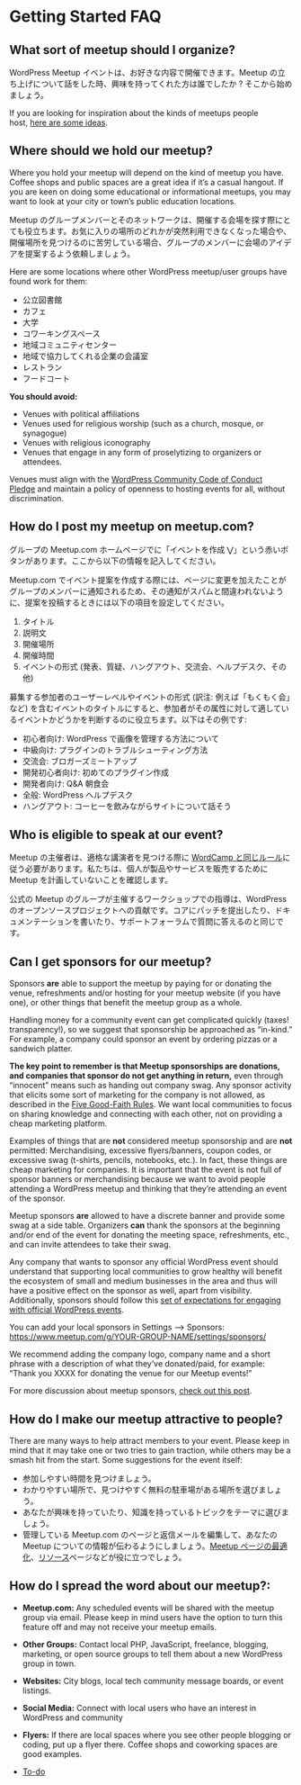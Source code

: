 # Getting Started FAQ

## What sort of meetup should I organize?

<!--
Your WordPress meetup event can be anything you like. Who are the people you have talked to about setting up your meetup interested in? Start there.
-->
WordPress Meetup イベントは、お好きな内容で開催できます。Meetup の立ち上げについて話をした時、興味を持ってくれた方は誰でしたか ? そこから始めましょう。

If you are looking for inspiration about the kinds of meetups people host, [here are some ideas](https://make.wordpress.org/community/handbook/meetup-organizer/event-formats/).

## Where should we hold our meetup?

Where you hold your meetup will depend on the kind of meetup you have. Coffee shops and public spaces are a great idea if it’s a casual hangout. If you are keen on doing some educational or informational meetups, you may want to look at your city or town’s public education locations.

<!--
Your meetup group members and their network of contacts can be a great resource for meetup venues; ask group members to suggest venue ideas for future gatherings if one of your favorite spots suddenly becomes unavailable or if you’re struggling to find somewhere to meet.
-->
Meetup のグループメンバーとそのネットワークは、開催する会場を探す際にとても役立ちます。お気に入りの場所のどれかが突然利用できなくなった場合や、開催場所を見つけるのに苦労している場合、グループのメンバーに会場のアイデアを提案するよう依頼しましょう。

Here are some locations where other WordPress meetup/user groups have found work for them:

<!--
*   public library
*   coffee shop
*   community college
*   state university
*   co-office/co-working space
*   community center
*   the conference room of a friendly local business
*   restaurant
*   food court at a mall
-->
*   公立図書館
*   カフェ
*   大学
*   コワーキングスペース
*   地域コミュニティセンター
*   地域で協力してくれる企業の会議室
*   レストラン
*   フードコート

**You should avoid:**

*   Venues with political affiliations
*   Venues used for religious worship (such as a church, mosque, or synagogue)
*   Venues with religious iconography
*   Venues that engage in any form of proselytizing to organizers or attendees.

Venues must align with the [WordPress Community Code of Conduct Pledge](https://make.wordpress.org/handbook/community-code-of-conduct/#our-pledge) and maintain a policy of openness to hosting events for all, without discrimination.

## How do I post my meetup on meetup.com?

<!--
In the center column of your group’s meetup.com home page just below the title of your group you will see a plus sign (+) and the text “Suggest a new meetup”. Select that and complete the following information.
-->
グループの Meetup.com ホームページでに「イベントを作成 ⋁」という赤いボタンがあります。ここから以下の情報を記入してください。

<!--
Because meetup.com will update your members as you make adjustments to the page, in order to help the group retain a non-“spammy” feel, we ask that you have the following items ready to go when you post your suggestion.
-->
Meetup.com でイベント提案を作成する際には、ページに変更を加えたことがグループのメンバーに通知されるため、その通知がスパムと間違われないように、提案を投稿するときには以下の項目を設定してください。

<!--
1.  Title
2.  Description
3.  Location
4.  Time duration
5.  Event Type (Presentation, Q&A, Hangout, Social, Help Desk, Other)
-->
1.  タイトル
2.  説明文
3.  開催場所
4.  開催時間
5.  イベントの形式 (発表、質疑、ハングアウト、交流会、ヘルプデスク、その他)

<!--
Here are some suggestions for event title formats that start with a targeted user level or event type to help your members quickly decide if the event is for them:
-->
募集する参加者のユーザーレベルやイベントの形式 (訳注: 例えば「もくもく会」など) を含むイベントのタイトルにすると、参加者がその属性に対して適しているイベントかどうかを判断するのに役立ちます。以下はその例です:

<!--
*   Beginner: Managing images in WordPress
*   Intermediate: How to troubleshoot a plugin
*   Social: Bloggers meet and greet
*   Developer Beginner: Building your first plugin
*   Developer: Breakfast with Q&A
*   All Levels: WordPress Help Desk
*   Hangout: Let’s chat about our sites over coffee
-->
*   初心者向け: WordPress で画像を管理する方法について
*   中級向け: プラグインのトラブルシューティング方法
*   交流会: ブロガーズミートアップ
*   開発初心者向け: 初めてのプラグイン作成
*   開発者向け: Q&A 朝食会
*   全般: WordPress ヘルプデスク
*   ハングアウト: コーヒーを飲みながらサイトについて話そう

## Who is eligible to speak at our event?

<!--
Event organizers for meetups should [follow the same rules as WordCamp](https://make.wordpress.org/community/handbook/wordcamp-organizer-handbook/planning-details/speakers/) when finding eligible speakers. We do ask that individuals do not schedule meetups in order to sell products or services.
-->
Meetup の主催者は、適格な講演者を見つける際に [WordCamp と同じルール](https://make.wordpress.org/community/handbook/wordcamp-organizer-handbook/planning-details/speakers/)に従う必要があります。私たちは、個人が製品やサービスを販売するために Meetup を計画していないことを確認します。

<!--
Teaching a workshop organized by an official meetup group is a contribution to the WordPress open source project, just like submitting a patch to core, writing documentation for the codex, or answering questions in the support forums.
-->
公式の Meetup のグループが主催するワークショップでの指導は、WordPress のオープンソースプロジェクトへの貢献です。コアにパッチを提出したり、ドキュメンテーションを書いたり、サポートフォーラムで質問に答えるのと同じです。

## Can I get sponsors for our meetup?

Sponsors **are** able to support the meetup by paying for or donating the venue, refreshments and/or hosting for your meetup website (if you have one), or other things that benefit the meetup group as a whole.

Handling money for a community event can get complicated quickly (taxes! transparency!), so we suggest that sponsorship be approached as “in-kind.” For example, a company could sponsor an event by ordering pizzas or a sandwich platter.

**The key point to remember is that Meetup sponsorships are donations, and companies that sponsor do not get anything in return,** even through “innocent” means such as handing out company swag. Any sponsor activity that elicits some sort of marketing for the company is not allowed, as described in the [Five Good-Faith Rules](https://make.wordpress.org/community/handbook/meetup-organizer/meetup-program-basics/#the-five-good-faith-rules). We want local communities to focus on sharing knowledge and connecting with each other, not on providing a cheap marketing platform.

Examples of things that are **not** considered meetup sponsorship and are **not** permitted: Merchandising, excessive flyers/banners, coupon codes, or excessive swag (t-shirts, pencils, notebooks, etc.). In fact, these things are cheap marketing for companies. It is important that the event is not full of sponsor banners or merchandising because we want to avoid people attending a WordPress meetup and thinking that they’re attending an event of the sponsor.

Meetup sponsors **are** allowed to have a discrete banner and provide some swag at a side table. Organizers **can** thank the sponsors at the beginning and/or end of the event for donating the meeting space, refreshments, etc., and can invite attendees to take their swag.

Any company that wants to sponsor any official WordPress event should understand that supporting local communities to grow healthy will benefit the ecosystem of small and medium businesses in the area and thus will have a positive effect on the sponsor as well, apart from visibility. Additionally, sponsors should follow this [set of expectations for engaging with official WordPress events](https://make.wordpress.org/community/handbook/wordcamp-organizer-handbook/become-an-organizer/representing-wordpress/).

You can add your local sponsors in Settings –> Sponsors:  
https://www.meetup.com/g/YOUR-GROUP-NAME/settings/sponsors/

We recommend adding the company logo, company name and a short phrase with a description of what they’ve donated/paid, for example: “Thank you XXXX for donating the venue for our Meetup events!”

For more discussion about meetup sponsors, [check out this post](https://make.wordpress.org/community/2014/05/07/meetup-sponsorships-and-other-local-community-stuff/).

## How do I make our meetup attractive to people?

There are many ways to help attract members to your event. Please keep in mind that it may take one or two tries to gain traction, while others may be a smash hit from the start. Some suggestions for the event itself:

<!--
*   Find a time when people can attend.
*   Choose a location that is easy to find and has easy or free parking.
*   If you select a topic choose one that you are interested in or knowledgeable about.
*   Optimize your meetup.com page/s and welcome email to give people great information about your meetup There are [more ideas on how to do that](https://make.wordpress.org/community/handbook/meetup-organizer/getting-started/optimizing-your-meetup-page/), and \[[resources to help you do that on this page here](https://make.wordpress.org/community/handbook/meetup-organizer/resources/)\]
-->
*   参加しやすい時間を見つけましょう。
*   わかりやすい場所で、見つけやすく無料の駐車場がある場所を選びましょう。
*   あなたが興味を持っていたり、知識を持っているトピックをテーマに選びましょう。
*   管理している Meetup.com のページと返信メールを編集して、あなたの Meetup についての情報が伝わるようにしましょう。[Meetup ページの最適化](https://make.wordpress.org/community/handbook/meetup-organizer/getting-started/optimizing-your-meetup-page/)、[リソース](https://make.wordpress.org/community/handbook/meetup-organizer/resources/)ページなどが役に立つでしょう。

## How do I spread the word about our meetup?:

*   **Meetup.com:** Any scheduled events will be shared with the meetup group via email. Please keep in mind users have the option to turn this feature off and may not receive your meetup emails.
*   **Other Groups:** Contact local PHP, JavaScript, freelance, blogging, marketing, or open source groups to tell them about a new WordPress group in town.
*   **Websites:** City blogs, local tech community message boards, or event listings.
*   **Social Media:** Connect with local users who have an interest in WordPress and community
*   **Flyers:** If there are local spaces where you see other people blogging or coding, put up a flyer there. Coffee shops and coworking spaces are good examples.

*   [To-do](# "To-do")

